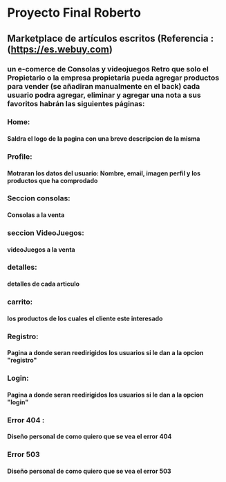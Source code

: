 # Proyecto Final Roberto

## Marketplace de artículos escritos (Referencia : (https://es.webuy.com)

### un e-comerce de Consolas y videojuegos Retro que solo el Propietario o la empresa propietaria pueda agregar productos para vender (se añadiran manualmente en el back) cada usuario podra agregar, eliminar y agregar una nota a sus favoritos habrán las siguientes páginas:

### Home:

#### Saldra el logo de la pagina con una breve descripcion de la misma

### Profile:

#### Motraran los datos del usuario: Nombre, email, imagen perfil y los productos que ha comprodado

### Seccion consolas:

#### Consolas a la venta

### seccion VideoJuegos:

#### videoJuegos a la venta

### detalles:

#### detalles de cada articulo

### carrito:

#### los productos de los cuales el cliente este interesado

### Registro:

#### Pagina a donde seran reedirigidos los usuarios si le dan a la opcion "registro"

### Login:

#### Pagina a donde seran reedirigidos los usuarios si le dan a la opcion "login"

### Error 404 :

#### Diseño personal de como quiero que se vea el error 404

### Error 503

#### Diseño personal de como quiero que se vea el error 503
